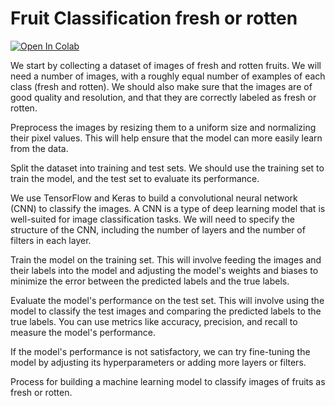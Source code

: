 # Fruit Classification fresh or rotten

[![Open In Colab](https://colab.research.google.com/assets/colab-badge.svg)](https://colab.research.google.com/github/AmerAhmed/Applicerad-AI/blob/main/amer_amir_abshir_elvir.ipynb)

We start by collecting a dataset of images of fresh and rotten fruits. We will need a number of images, with a roughly equal number of examples of each class (fresh and rotten). We should also make sure that the images are of good quality and resolution, and that they are correctly labeled as fresh or rotten.

Preprocess the images by resizing them to a uniform size and normalizing their pixel values. This will help ensure that the model can more easily learn from the data.

Split the dataset into training and test sets. We should use the training set to train the model, and the test set to evaluate its performance.

We use TensorFlow and Keras to build a convolutional neural network (CNN) to classify the images. A CNN is a type of deep learning model that is well-suited for image classification tasks. We will need to specify the structure of the CNN, including the number of layers and the number of filters in each layer.

Train the model on the training set. This will involve feeding the images and their labels into the model and adjusting the model's weights and biases to minimize the error between the predicted labels and the true labels.

Evaluate the model's performance on the test set. This will involve using the model to classify the test images and comparing the predicted labels to the true labels. You can use metrics like accuracy, precision, and recall to measure the model's performance.

If the model's performance is not satisfactory, we can try fine-tuning the model by adjusting its hyperparameters or adding more layers or filters.

Process for building a machine learning model to classify images of fruits as fresh or rotten. 
